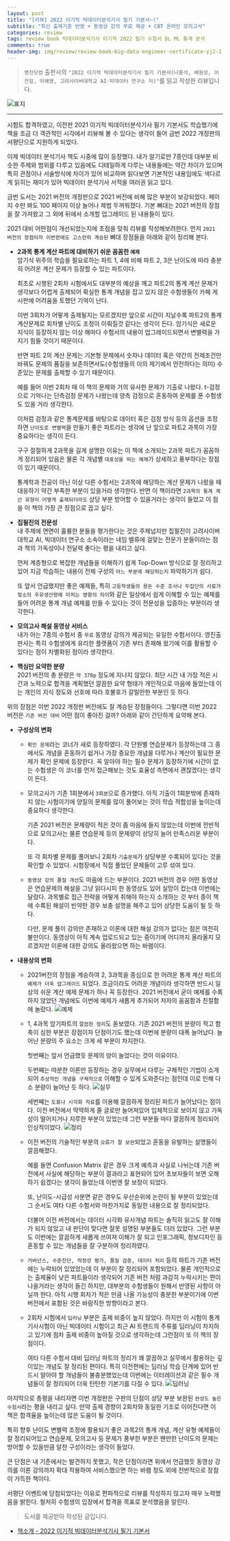 ```yaml
---  
layout: post  
title: "[리뷰] 2022 이기적 빅데이터분석기사 필기 기본서~!"  
subtitle: "최신 출제기준 반영 + 동영상 강의 무료 제공 + CBT 온라인 모의고사"  
categories: review  
tags: review book 빅데이터분석기사 이기적 2022 필기 수험서 DL ML 통계 분석
comments: true  
header-img: img/review/review-book-big-data-engineer-certificate-yj2-1.png
---  
```

  
> `영진닷컴` 출판사의 `"2022 이기적 빅데이터분석기사 필기 기본서(나홍석, 배원성, 이건길, 이혜영, 고려사이버대학교 AI·빅데이터 연구소 저)"`를 읽고 작성한 리뷰입니다.  

![표지](https://theorydb.github.io/assets/img/review/review-book-big-data-engineer-certificate-yj2-1.png)  

---

시험도 합격하였고, 이전판 2021 이기적 빅데이터분석기사 필기 기본서도 학습했기에 책을 조금 더 객관적인 시각에서 리뷰해 볼 수 있다는 생각이 들어 금번 2022 개정판의 서평단으로 지원하게 되었다.

이제 빅데이터 분석기사 책도 시중에 많이 등장했다. 내가 알기로만 7종인데 대부분 비슷한 주제와 범위를 다루고 있음에도 디테일하게 다루는 내용들에는 약간 차이가 있으며 특히 관점이나 서술방식에 차이가 있어 비교하며 읽다보면 기본적인 내용임에도 색다르게 읽히는 재미가 있어 빅데이터 분석기사 서적을 여러권 읽고 있다.

금번 도서는 2021 버전의 개정판으로 2021 버전에 비해 많은 부분이 보강되었다. 페이지 수만 봐도 100 페이지 이상 늘어나 제법 두꺼워졌다. 기본 뼈대는 2021 버전의 장점을 잘 가져왔고 그 외에 뒤에서 소개할 업그레이드 된 내용들이 있다. 

2021 대비 어떤점이 개선되었는지에 초점을 맞춰 리뷰를 작성해보려한다. 먼저 `2021 버전의 장점이자 이번판에도 고스란히 계승된` 뼈대 장점들을 아래와 같이 정리해 본다.

* __2과목 통계 계산 파트에 대비하기 쉬운 꼼꼼한 `예제`__   
  암기식 위주의 학습을 필요로하는 파트 1, 4에 비해 파트 2, 3은 난이도에 따라 충분히 어려운 계산 문제가 등장할 수 있는 파트이다.

  최초로 시행된 2회차 시험에서도 대부분의 예상을 깨고 파트2의 통계 계산 문제가 생각보다 어렵게 출제되어 확실한 통계 개념을 잡고 있지 않은 수험생들이 카페 게시판에 어려움을 토했던 기억이 난다.

  이번 3회차가 어떻게 출제될지는 모르겠지만 앞으로 시간이 지날수록 파트2의 통계 계산문제로 회차별 난이도 조정이 이뤄질것 같다는 생각이 든다. 암기식은 새로운 지식이 등장하지 않는 이상 해마다 수험서의 내용이 업그레이드되면서 변별력을 가지기 힘들 것이기 때문이다. 
  
  반면 파트 2의 계산 문제는 기본형 문제에서 숫자나 데이터 혹은 약간의 전제조건만 바꿔도 문제의 품질을 보존하면서도(수험생들의 이의 제기에서 안전하다는 의미) 수준있는 문제를 출제할 수 있기 때문이다. 

  예를 들어 이번 2회차 때 이 책의 문제와 거의 유사한 문제가 기출로 나왔다. t-검정으로 기억나는 단측검정 문제가 나왔는데 양측 검정으로 혼동하여 문제를 푼 수험생도 있을 거라 생각한다. 
  
  이처럼 검정과 같은 통계문제를 바탕으로 데이터 혹은 검정 방식 등의 옵션을 조정하면 `난이도로 변별력`을 만들기 좋은 파트라는 생각에 난 앞으로 파트2 과목이 가장 중요하다는 생각이 든다. 

  구구 절절하게 2과목을 길게 설명한 이유는 이 책에 소개되는 2과목 파트가 꼼꼼하게 정리되어 있음은 물론 각 개념별 `대표성을 띄는 예제`가 상세하고 풍부하다는 장점이 있기 때문이다.

  통계학과 전공이 아닌 이상 다른 수험서는 2과목에 해당하는 계산 문제가 나왔을 때 대응하기 약간 부족한 부분이 있을거라 생각한다. 반면 이 책이라면 `2과목의 통계 계산 유형이 어떻게 출제되더라도` 상당 부분 방어할 수 있을거라는 생각이 들었고 이 점을 이 책의 가장 큰 장점으로 꼽고 싶다. 
  
* __집필진의 전문성__   
  내 주제에 면면이 훌륭한 분들을 평가한다는 것은 주제넘지만 집필진이 고려사이버대학교 AI, 빅데이터 연구소 소속이라는 네임 밸류에 걸맞는 전문가 분들이라는 점과 책의 가독성이나 전달력 좋다는 평을 내리고 싶다. 

  먼저 계층형으로 복잡한 개념들을 이해하기 쉽게 Top-Down 방식으로 잘 정리하고 있어 지금 학습하는 내용이 전체 구성의 `어느 부분에 해당하는지` 파악하기가 쉽다. 

  또 앞서 언급했지만 좋은 예제들, 특히 `고등학생들의 용돈 수준 조사나 두집단의 사료가 젖소의 우유생산량에 미치는 영향의 차이`와 같은 일상에서 쉽게 이해할 수 있는 예제를 들어 어려운 통계 개념 예제를 만들 수 있다는 것이 전문성을 입증하는 부분이라 생각한다. 
 
- __모의고사 해설 동영상 서비스__  
  내가 아는 7종의 수험서 중 `무료` 동영상 강의가 제공되는 유일한 수험서이다. 영진출판사는 특히 수험생에게 유리한 플랫폼이 기존 부터 존재해 왔기에 이를 활용할 수 있다는 점이 차별화된 점이라 생각한다. 

- __핵심만 요약한 분량__  
  2021 버전의 총 분량은 `약 370p` 정도에 지나지 않았다. 최단 시간 내 가장 적은 시간과 노력으로 합격을 계획했던 깔끔한 요약 형태가 개인적으로 마음에 들었는데 이는 개인의 지식 정도와 선호에 따라 호불호가 갈릴만한 부분인 듯 하다. 


위의 장점은 이번 2022 개정판 버전에도 잘 계승된 장점들이다. 그렇다면 이번 2022 버전은 `기존 버전 대비` 어떤 점이 좋아진 걸까? 아래와 같이 간단하게 요약해 본다. 

* __구성상의 변화__  
  + `확인 문제`라는 코너가 새로 등장하였다. 각 단원별 연습문제가 등장하는데 그 중에서도 개념을 혼동하기 쉽거나 가장 중요한 개념을 다루거나 계산이 필요한 문제가 확인 문제에 등장한다. 꼭 알아야 하는 필수 문제가 등장하기에 시간이 없는 수험생은 이 코너를 먼저 접근해보는 것도 효율성 측면에서 괜찮겠다는 생각이 든다.

  + 모의고사가 기존 1회분에서 `3회분`으로 증가했다. 아직 기출이 1회분밖에 존재하지 않는 시험이기에 양질의 문제를 많이 풀어보는 것이 학습 적합성을 높이는데 중요하다 생각한다. 
  
    기존 2021 버전은 문제량이 적은 것이 좀 마음에 들지 않았는데 이번에 전반적으로 모의고사는 물론 연습문제 등의 문제량이 상당히 늘어 만족스러운 부분이다.

    또 각 회차별 문제를 풀어보니 2회차 `기출문제`가 상당부분 수록되어 있다는 것을 확인할 수 있었다. 시험장에서 직접 풀었던 문제들이 고루 섞여 있다.

  + `동영상 강의 품질 개선`도 마음에 드는 부분이다. 2021 버전의 경우 어떤 동영상은 연습문제의 해설을 그냥 읽다시피 한 동영상도 있어 실망이 컸는데 이번에는 달랐다. 과목별로 접근 전략을 어떻게 취해야 하는지 소개하는 것 부터 종이 책에 수록된 해설이 빈약한 경우 보충 설명을 해주고 있어 상당한 도움이 될 듯 하다. 
  
    다만, 문제 풀이 강의만 존재하고 이론에 대한 해설 강의가 없다는 점은 여전히 불만이다. 동영상이 아직 계속 업로드되고 있는 중이기에 어디까지 올라올지 모르겠지만 이론에 대한 강의도 올라왔으면 하는 바램이다. 

* __내용상의 변화__  
  + 2021버전의 장점을 계승하여 2, 3과목을 중심으로 한 어려운 통계 계산 파트의 `예제가 더욱 업그레이드` 되었다. 조금이라도 어려운 개념이라 생각하면 반드시 일상의 쉬운 계산 예제 문제가 하나 꼭 등장한다. 2021 버전에서 굳이 예제를 수록하지 않았던 개념에도 이번에 예제가 새롭게 추가되어 저자의 꼼꼼함과 친절함에 놀랐다. 
  ![예제](https://theorydb.github.io/assets/img/review/review-book-big-data-engineer-certificate-yj2-5.png)  

  + 1, 4과목 암기파트의 `깔끔한 정리`도 돋보였다. 기존 2021 버전의 분량이 적고 함축이 심한 부분은 장점이자 단점이기도 했는데 이번에 분량이 대폭 늘어났다. 늘어난 분량의 주 요소는 크게 세 부분이 차지한다. 
  
    첫번째는 앞서 언급했듯 문제의 양이 늘었다는 것이 이유이다. 
  
    두번째는 따분한 이론만 등장하는 경우 실무에서 다루는 구체적인 기법이 소개되어 `추상적인 개념을 구체적으로` 이해할 수 있게 도와준다는 점인데 이로 인해 다소 분량이 늘어난 듯 하다.
    ![실무](https://theorydb.github.io/assets/img/review/review-book-big-data-engineer-certificate-yj2-4.png)  

    세번째는 `도표나 시각화 자료`를 이용해 깔끔하게 정리된 파트가 늘어났다는 점이다. 이전 버전에서 딱딱하게 줄 글로만 늘어져있어 입체적으로 보이지 않고 가독성이 떨어지거나 지루한 부분이 있었는데 그런 부분들 마다 깔끔하게 정리되어 인상적이었다. 
    ![정리](https://theorydb.github.io/assets/img/review/review-book-big-data-engineer-certificate-yj2-2.png)  

  + 이전 버전의 기술적인 부분의 `오류가 잘 보완`되었고 혼동을 유발하는 설명들이 깔끔해졌다. 

    예를 들면 Confusion Matrix 같은 경우 크게 예측과 사실로 나뉘는데 기존 버전에서 사실에 해당하는 부분이 결과라고 표현되어 있어 초보자들이 보면 오해하기 쉽겠다는 생각이 들었는데 이번엔 잘 보정이 되었다.

    또, 난이도-시급성 사분면 같은 경우도 우선순위에 논란이 될 부분이 있었는데 그 순서도 여타 다른 수험서와 마찬가지로 동일한 내용으로 잘 정리되었다.

    더불어 이전 버전에서는 데이터 시각화 유사개념 파트는 솔직히 읽고도 잘 이해가 되지 않았고 내 판단이 맞다면 잘못 설명된 부분들도 더러 있었다. 그런 부분도 이번에는 깔끔하게 새롭게 쓰여져 이해가 잘 되고 인포그래픽, 정보디자인 등 혼동할 수 있는 개념들을 잘 구분하여 정리하였다. 

  + `거버넌스, 수준진단, 적정성 평가, 품질 검증, 데이터 처리` 등의 파트가 기존 버전에는 누락되어 있었었는데 이 부분이 잘 정리되어 포함되었다. 물론 개인적으로는 출제율이 낮은 파트들이라 생각되어 기존 버전 처럼 과감히 누락시키는 편이 나을거라는 생각이 들긴 하지만, 대부분의 수험생들이 원해서 반영된 사항이 아닐까 한다. 아직 시행 회차가 적은 만큼 나올 가능성이 충분한 부분이기에 이번 버전에서 포함된 것은 바람직한 방향이라고 본다.

  + 2회차 시험에서 `딥러닝` 부분은 출제 비중이 높지 않았다. 하지만 이 시험이 통계 기사시험이 아닌 빅데이터 시험이고 최근 AI 트렌드의 주류를 딥러닝이 차지하고 있기에 점차 출제 비중이 높아질 것으로 생각하는데 그런점이 또 이 책의 장점이다. 

    여타 다른 수험서 대비 딥러닝 파트의 정리가 꽤 깔끔하고 실무에서 활용하는 깊이있는 개념도 잘 정리된 편이다. 특히 이전편에는 딥러닝 학습 단계에 있어 반드시 알아야 할 개념들이 불충분했었는데 이번에는 이터레이션과 같은 필수 개념들이 잘 정리되어 더욱 탄탄한 기본기를 다질 수 있다.
    ![딥러닝](https://theorydb.github.io/assets/img/review/review-book-big-data-engineer-certificate-yj2-3.png)  


마지막으로 총평을 내리자면 이번 개정판은 구판의 단점이 상당 부분 보완된 `완성도 높은 수험서`라는 평을 내리고 싶다. 만약 출제 경향이 2회차와 동일한 기조로 이어진다면 이 책은 합격율을 높이는데 많은 도움이 될 것이다. 

특히 향후 난이도 변별력 조정에 활용되기 좋은 과목2의 통계 개념, 계산 유형 예제들이 잘 정리되어있고 연습문제, 모의고사 등 문제가 풍부한 부분은 왠만한 난이도의 문제는 방어할 수 있을만큼 알찬 구성이라는 생각이 들었다.

큰 단점은 내 기준에서는 발견하지 못했고, 작은 단점이라면 위에서 언급했듯 동영상 강의를 이론 강의까지 확대 적용하여 서비스했으면 하는 바램 정도 외에 전반적으로 장점이 가득한 책이다. 

서평단 이벤트에 당첨되었다는 이유로 편파적으로 리뷰를 작성하지 않고자 매우 노력했음을 밝힌다. 철저히 수험생의 입장에서 합격을 목표로 분석했음을 알린다. 

> 도서를 제공받아 작성된 글입니다.


* [책소개 - 2022 이기적 빅데이터분석기사 필기 기본서](http://www.yes24.com/Product/Goods/103507818)

